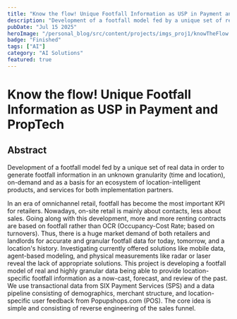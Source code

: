 ```yaml
---
title: "Know the flow! Unique Footfall Information as USP in Payment and PropTech"
description: "Development of a footfall model fed by a unique set of real data in order to generate footfall information in an unknown granularity (time and location), on-demand and as a basis for an ecosystem of location-intelligent products, and services for both implementation partners."
pubDate: "Jul 15 2025"
heroImage: "/personal_blog/src/content/projects/imgs_proj1/knowTheFlow.webp"
badge: "Finished"
tags: ["AI"]
category: "AI Solutions"
featured: true
---
```


# Know the flow! Unique Footfall Information as USP in Payment and PropTech
## Abstract
Development of a footfall model fed by a unique set of real data in order to generate footfall information in an unknown granularity (time and location), on-demand and as a basis for an ecosystem of location-intelligent products, and services for both implementation partners.

In an era of omnichannel retail, footfall has become the most important KPI for retailers. Nowadays, on-site retail is mainly about contacts, less about sales. Going along with this development, more and more renting contracts are based on footfall rather than OCR (Occupancy-Cost Rate; based on turnovers). Thus, there is a huge market demand of both retailers and landlords for accurate and granular footfall data for today, tomorrow, and a location's history. Investigating currently offered solutions like mobile data, agent-based modeling, and physical measurements like radar or laser reveal the lack of appropriate solutions. This project is developing a footfall model of real and highly granular data being able to provide location-specific footfall information as a now-cast, forecast, and review of the past. We use transactional data from SIX Payment Services (SPS) and a data pipeline consisting of demographics, merchant structure, and location-specific user feedback from Popupshops.com (POS). The core idea is simple and consisting of reverse engineering of the sales funnel.